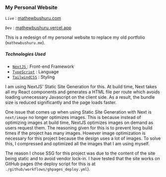 ### My Personal Website

`Live` : [mathewbushuru.com](https://mathewbushuru.com/)

`Dev` : [mathewbushuru.vercel.app](https://mathewbushuru.vercel.app/)

This is a redesign of my personal website to replace my old portfolio  (`mathewbushuru.me`).

##### Technologies Used

- [`NextJS` ](https://nextjs.org/) : Front-end Framework
- [`TypeScript`](https://www.typescriptlang.org/) : Language
- [`TailwindCSS`](https://tailwindcss.com/) : Styling

I am using NextJS' Static Site Generation for this. At build time, Next takes all my React components and generates a HTML file per route which avoids loading unnecessary Javascript on the client side. As a result, the bundle size is  reduced significantly and the page loads faster.

One issue that comes up when using Static Site Generation with Next is `next/image` no longer optimizes images. This is because instead of optimizing images at build time, NextJS optimizes images on demand as users request them. The reasoning given for this is to prevent long build times if the project has many images. However image optimization is necessary for this project because the design uses a lot of images. To solve this, I compressed and optimized all the images that I am using myself.

The reason I chose SSG for this project was due to the content of the site being static and to avoid vendor lock-in. I have tested that the site works on GitHub pages (the deploy script for this is at `./github/workflows/ghpages_deploy.yml`).
